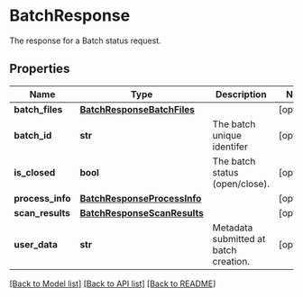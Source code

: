 # BatchResponse

The response for a Batch status request.
## Properties
Name | Type | Description | Notes
------------ | ------------- | ------------- | -------------
**batch_files** | [**BatchResponseBatchFiles**](BatchResponseBatchFiles.md) |  | [optional] 
**batch_id** | **str** | The batch unique identifer | [optional] 
**is_closed** | **bool** | The batch status (open/close). | [optional] 
**process_info** | [**BatchResponseProcessInfo**](BatchResponseProcessInfo.md) |  | [optional] 
**scan_results** | [**BatchResponseScanResults**](BatchResponseScanResults.md) |  | [optional] 
**user_data** | **str** | Metadata submitted at batch creation. | [optional] 

[[Back to Model list]](../README.md#documentation-for-models) [[Back to API list]](../README.md#documentation-for-api-endpoints) [[Back to README]](../README.md)


